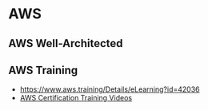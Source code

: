 # AWS
## AWS Well-Architected
## AWS Training
* https://www.aws.training/Details/eLearning?id=42036
* [AWS Certification Training Videos](https://www.youtube.com/watch?v=k1RI5locZE4&list=PL9ooVrP1hQOFWxRJcGdCot7AgJu29SVV3)
##
